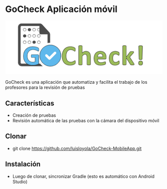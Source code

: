 # GoCheck Aplicación móvil #

![gocheck-logo.png](https://github.com/luisloyola/GoCheck-MobileApp/blob/master/gocheck-logo.png)

GoCheck es una aplicación que automatiza y facilita el trabajo de los profesores para la revisión de pruebas 


## Características ##

* Creación de pruebas
* Revisión automática de las pruebas con la cámara del dispositivo móvil

## Clonar ##

* git clone https://github.com/luisloyola/GoCheck-MobileApp.git

## Instalación ##

* Luego de clonar, sincronizar Gradle (esto es automático con Android Studio)

